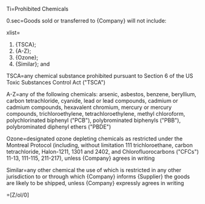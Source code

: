 Ti=Prohibited Chemicals

0.sec=Goods sold or transferred to {Company} will not include:

xlist=<ol><li>{TSCA};</li><li>{A-Z};</li><li>{Ozone};</li><li>{Similar}; and</li></ol>

TSCA=any chemical substance prohibited pursuant to Section 6 of the US Toxic Substances Control Act ("TSCA")

A-Z=any of the following chemicals: arsenic, asbestos, benzene, beryllium, carbon tetrachloride, cyanide, lead or lead compounds, cadmium or cadmium compounds, hexavalent chromium, mercury or mercury compounds, trichloroethylene, tetrachloroethylene, methyl chloroform, polychlorinated biphenyl ("PCB"), polybrominated biphenyls ("PBB"), polybrominated diphenyl ethers ("PBDE")

Ozone=designated ozone depleting chemicals as restricted under the Montreal Protocol (including, without limitation 111 trichloroethane, carbon tetrachloride, Halon-1211, 1301 and 2402, and Chlorofluorocarbons ("CFCs") 11-13, 111-115, 211-217), unless {Company} agrees in writing

Similar=any other chemical the use of which is restricted in any other jurisdiction to or through which {Company} informs {Supplier} the goods are likely to be shipped, unless {Company} expressly agrees in writing

=[Z/ol/0]
